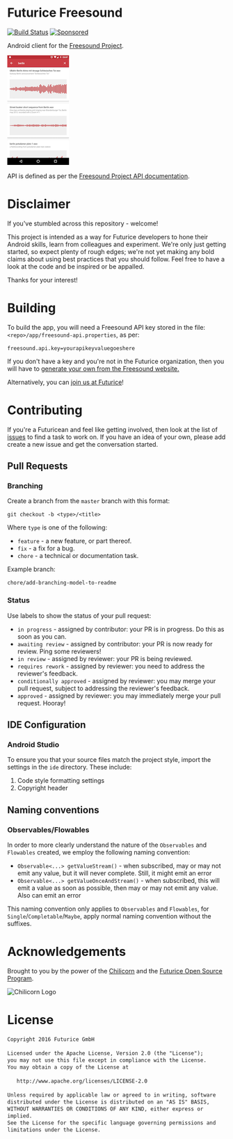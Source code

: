 
# Futurice Freesound
[![Build Status](https://travis-ci.org/futurice/freesound-android.svg?branch=master)](https://travis-ci.org/futurice/freesound-android)
[![Sponsored](https://img.shields.io/badge/chilicorn-sponsored-brightgreen.svg)](http://spiceprogram.org/oss-sponsorship/)

Android client for the [Freesound Project](http://freesound.org/).

![Searching for Berlin sounds](https://github.com/futurice/freesound-android/raw/master/screenshots/screenshot1.png)

API is defined as per the [Freesound Project API documentation](http://freesound.org/docs/api/).

# Disclaimer

If you've stumbled across this repository - welcome!

This project is intended as a way for Futurice developers to hone their Android skills, learn from colleagues and experiment. We're only just getting started, so expect plenty of rough edges; we're not yet making any bold claims about using best practices that you should follow. Feel free to have a look at the code and be inspired or be appalled.

Thanks for your interest!

# Building

To build the app, you will need a Freesound API key stored in the file: `<repo>/app/freesound-api.properties`, as per:

```
freesound.api.key=yourapikeyvaluegoeshere
```

If you don't have a key and you're not in the Futurice organization, then you will have to [generate your own from the Freesound website.](https://www.freesound.org/docs/api/overview.html)

Alternatively, you can [join us at Futurice](http://futurice.com/careers)!

# Contributing

If you're a Futuricean and feel like getting involved, then look at the list of [issues](https://github.com/futurice/freesound-android/issues) to find a task to work on. If you have an idea of your own, please add create a new issue and get the conversation started.

## Pull Requests

### Branching

Create a branch from the `master` branch with this format:

    git checkout -b <type>/<title>

Where `type` is one of the following:

* `feature` - a new feature, or part thereof.
* `fix` - a fix for a bug.
* `chore` - a technical or documentation task.

Example branch:
    
    chore/add-branching-model-to-readme

### Status

Use labels to show the status of your pull request:

* `in progress` - assigned by contributor: your PR is in progress. Do this as soon as you can.
* `awaiting review` - assigned by contributor: your PR is now ready for review. Ping some reviewers!
* `in review` - assigned by reviewer: your PR is being reviewed.
* `requires rework` - assigned by reviewer: you need to address the reviewer's feedback.
* `conditionally approved` -  assigned by reviewer: you may merge your pull request, subject to addressing the reviewer's feedback.
* `approved` -  assigned by reviewer: you may immediately merge your pull request. Hooray!

## IDE Configuration

### Android Studio
To ensure you that your source files match the project style, import the settings in the `ide` directory. These include:

1. Code style formatting settings
2. Copyright header

## Naming conventions

### Observables/Flowables
In order to more clearly understand the nature of the `Observables` and `Flowables` created, we employ the following naming convention:

- `Observable<...> getValueStream()` - when subscribed, may or may not emit any value, but it will never complete. Still, it might emit an error
- `Observable<...> getValueOnceAndStream()` - when subscribed, this will emit a value as soon as possible, then may or may not emit any value. Also can emit an error

This naming convention only applies to `Observables` and `Flowables`, for `Single`/`Completable`/`Maybe`, apply normal naming convention without the suffixes.

# Acknowledgements

Brought to you by the power of the [Chilicorn](http://spiceprogram.org/chilicorn-history/) and the [Futurice Open Source Program](http://spiceprogram.org/).

![Chilicorn Logo](https://raw.githubusercontent.com/futurice/spiceprogram/gh-pages/assets/img/logo/chilicorn_no_text-256.png)

License
=======

    Copyright 2016 Futurice GmbH

    Licensed under the Apache License, Version 2.0 (the "License");
    you may not use this file except in compliance with the License.
    You may obtain a copy of the License at

       http://www.apache.org/licenses/LICENSE-2.0

    Unless required by applicable law or agreed to in writing, software
    distributed under the License is distributed on an "AS IS" BASIS,
    WITHOUT WARRANTIES OR CONDITIONS OF ANY KIND, either express or implied.
    See the License for the specific language governing permissions and
    limitations under the License.
